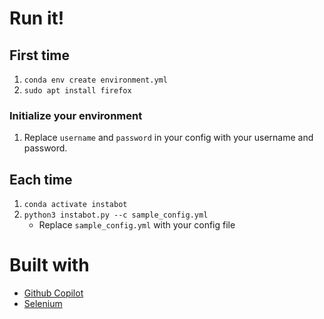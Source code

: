 # Run it!
## First time
1. `conda env create environment.yml`
2. `sudo apt install firefox`
### Initialize your environment
1. Replace `username` and `password` in your config with your username and password.

## Each time
1. `conda activate instabot`
2. `python3 instabot.py --c sample_config.yml`
    - Replace `sample_config.yml` with your config file

# Built with
- [Github Copilot](https://copilot.github.com/)
- [Selenium](https://www.selenium.dev/documentation/webdriver/browser/)
